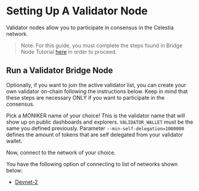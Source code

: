 # Setting Up A Validator Node

Validator nodes allow you to participate in consensus in the Celestia network.

> Note: For this guide, you must complete the steps found in Bridge Node Tutorial
  [here](../nodes/bridge-node.md) in order to proceed.


## Run a Validator Bridge Node

Optionally, if you want to join the active validator list, you can create your
own validator on-chain following the instructions below. Keep in mind that
these steps are necessary ONLY if you want to participate in the consensus.

Pick a MONIKER name of your choice! This is the validator name that will show
up on public dashboards and explorers. `VALIDATOR_WALLET` must be the same you
defined previously. Parameter `--min-self-delegation=1000000` defines the
amount of tokens that are self delegated from your validator wallet.

Now, connect to the network of your choice.

You have the following option of connecting to list of networks shown below:

- [Devnet-2](../nodes/devnet-2.md#connect-validator)
